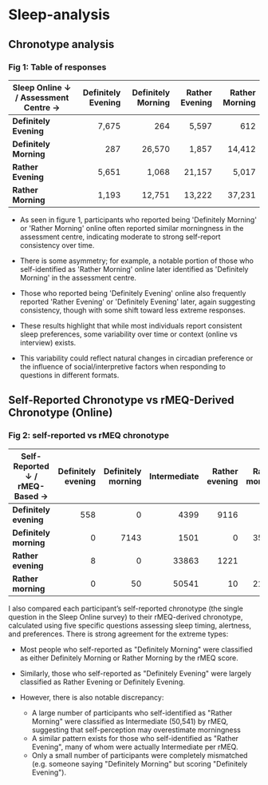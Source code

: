 # Sleep-analysis
## Chronotype analysis 

### Fig 1: Table of responses

| Sleep Online ↓ / Assessment Centre → | Definitely Evening | Definitely Morning | Rather Evening | Rather Morning |
|--------------------------------------|--------------------:|--------------------:|----------------:|----------------:|
| **Definitely Evening**               | 7,675               | 264                | 5,597           | 612             |
| **Definitely Morning**              | 287                 | 26,570             | 1,857           | 14,412          |
| **Rather Evening**                  | 5,651               | 1,068              | 21,157          | 5,017           |
| **Rather Morning**                  | 1,193               | 12,751             | 13,222          | 37,231          |

- As seen in figure 1, participants who reported being 'Definitely Morning' or 'Rather Morning' online often reported similar morningness in the assessment centre, indicating moderate to strong self-report consistency over time.

- There is some asymmetry; for example, a notable portion of those who self-identified as 'Rather Morning' online later identified as 'Definitely Morning' in the assessment centre.

- Those who reported being 'Definitely Evening' online also frequently reported 'Rather Evening' or 'Definitely Evening' later, again suggesting consistency, though with some shift toward less extreme responses.

- These results highlight that while most individuals report consistent sleep preferences, some variability over time or context (online vs interview) exists.

- This variability could reflect natural changes in circadian preference or the influence of social/interpretive factors when responding to questions in different formats.


## Self-Reported Chronotype vs rMEQ-Derived Chronotype (Online)
### Fig 2: self-reported vs rMEQ chronotype

| Self-Reported ↓ / rMEQ-Based → | Definitely evening | Definitely morning | Intermediate | Rather evening | Rather morning |
|-------------------------------|--------------------:|--------------------:|-------------:|----------------:|----------------:|
| **Definitely evening**        |                 558 |                   0 |        4399  |           9116  |               1 |
| **Definitely morning**        |                   0 |                7143 |        1501  |              0  |           35275 |
| **Rather evening**            |                   8 |                   0 |       33863  |           1221  |              69 |
| **Rather morning**            |                   0 |                  50 |       50541  |             10  |           21287 |



I also compared each participant’s self-reported chronotype (the single question in the Sleep Online survey) to their rMEQ-derived chronotype, calculated using five specific questions assessing sleep timing, alertness, and preferences.
There is strong agreement for the extreme types:

- Most people who self-reported as "Definitely Morning" were classified as either Definitely Morning or Rather Morning by the rMEQ score.

- Similarly, those who self-reported as "Definitely Evening" were largely classified as Rather Evening or Definitely Evening.

- However, there is also notable discrepancy:
  -  A large number of participants who self-identified as "Rather Morning" were classified as Intermediate (50,541) by rMEQ, suggesting that self-perception may overestimate morningness
  -  A similar pattern exists for those who self-identified as "Rather Evening", many of whom were actually Intermediate per rMEQ.
  -  Only a small number of participants were completely mismatched (e.g. someone saying "Definitely Morning" but scoring "Definitely Evening").
